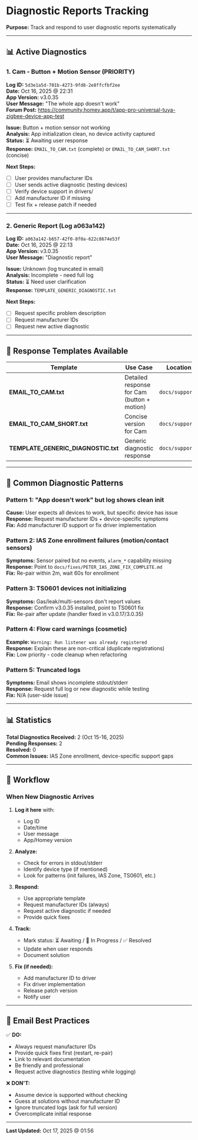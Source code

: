 # Diagnostic Reports Tracking

**Purpose:** Track and respond to user diagnostic reports systematically

---

## 📊 Active Diagnostics

### 1. Cam - Button + Motion Sensor (PRIORITY)

**Log ID:** `5d3e1a5d-701b-4273-9fd8-2e8ffcfbf2ee`  
**Date:** Oct 16, 2025 @ 22:31  
**App Version:** v3.0.35  
**User Message:** "The whole app doesn't work"  
**Forum Post:** https://community.homey.app/t/app-pro-universal-tuya-zigbee-device-app-test  

**Issue:** Button + motion sensor not working  
**Analysis:** App initialization clean, no device activity captured  
**Status:** ⏳ Awaiting user response  
**Response:** `EMAIL_TO_CAM.txt` (complete) or `EMAIL_TO_CAM_SHORT.txt` (concise)

**Next Steps:**
- [ ] User provides manufacturer IDs
- [ ] User sends active diagnostic (testing devices)
- [ ] Verify device support in drivers/
- [ ] Add manufacturer ID if missing
- [ ] Test fix + release patch if needed

---

### 2. Generic Report (Log a063a142)

**Log ID:** `a063a142-b657-42f0-8f0a-622c8674e53f`  
**Date:** Oct 16, 2025 @ 22:13  
**App Version:** v3.0.35  
**User Message:** "Diagnostic report"  

**Issue:** Unknown (log truncated in email)  
**Analysis:** Incomplete - need full log  
**Status:** ⏳ Need user clarification  
**Response:** `TEMPLATE_GENERIC_DIAGNOSTIC.txt`

**Next Steps:**
- [ ] Request specific problem description
- [ ] Request manufacturer IDs
- [ ] Request new active diagnostic

---

## 📝 Response Templates Available

| Template | Use Case | Location |
|----------|----------|----------|
| **EMAIL_TO_CAM.txt** | Detailed response for Cam (button + motion) | `docs/support/` |
| **EMAIL_TO_CAM_SHORT.txt** | Concise version for Cam | `docs/support/` |
| **TEMPLATE_GENERIC_DIAGNOSTIC.txt** | Generic diagnostic response | `docs/support/` |

---

## 🔧 Common Diagnostic Patterns

### Pattern 1: "App doesn't work" but log shows clean init
**Cause:** User expects all devices to work, but specific device has issue  
**Response:** Request manufacturer IDs + device-specific symptoms  
**Fix:** Add manufacturer ID support or fix driver implementation

### Pattern 2: IAS Zone enrollment failures (motion/contact sensors)
**Symptoms:** Sensor paired but no events, `alarm_*` capability missing  
**Response:** Point to `docs/fixes/PETER_IAS_ZONE_FIX_COMPLETE.md`  
**Fix:** Re-pair within 2m, wait 60s for enrollment

### Pattern 3: TS0601 devices not initializing
**Symptoms:** Gas/leak/multi-sensors don't report values  
**Response:** Confirm v3.0.35 installed, point to TS0601 fix  
**Fix:** Re-pair after update (handler fixed in v3.0.17/3.0.35)

### Pattern 4: Flow card warnings (cosmetic)
**Example:** `Warning: Run listener was already registered`  
**Response:** Explain these are non-critical (duplicate registrations)  
**Fix:** Low priority - code cleanup when refactoring

### Pattern 5: Truncated logs
**Symptoms:** Email shows incomplete stdout/stderr  
**Response:** Request full log or new diagnostic while testing  
**Fix:** N/A (user-side issue)

---

## 📊 Statistics

**Total Diagnostics Received:** 2 (Oct 15-16, 2025)  
**Pending Responses:** 2  
**Resolved:** 0  
**Common Issues:** IAS Zone enrollment, device-specific support gaps

---

## 🚀 Workflow

### When New Diagnostic Arrives

1. **Log it here** with:
   - Log ID
   - Date/time
   - User message
   - App/Homey version

2. **Analyze:**
   - Check for errors in stdout/stderr
   - Identify device type (if mentioned)
   - Look for patterns (init failures, IAS Zone, TS0601, etc.)

3. **Respond:**
   - Use appropriate template
   - Request manufacturer IDs (always)
   - Request active diagnostic if needed
   - Provide quick fixes

4. **Track:**
   - Mark status: ⏳ Awaiting / 🔧 In Progress / ✅ Resolved
   - Update when user responds
   - Document solution

5. **Fix (if needed):**
   - Add manufacturer ID to driver
   - Fix driver implementation
   - Release patch version
   - Notify user

---

## 📧 Email Best Practices

✅ **DO:**
- Always request manufacturer IDs
- Provide quick fixes first (restart, re-pair)
- Link to relevant documentation
- Be friendly and professional
- Request active diagnostics (testing while logging)

❌ **DON'T:**
- Assume device is supported without checking
- Guess at solutions without manufacturer ID
- Ignore truncated logs (ask for full version)
- Overcomplicate initial response

---

**Last Updated:** Oct 17, 2025 @ 01:56
